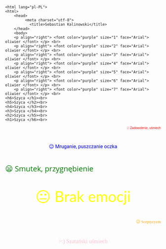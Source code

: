 <!DOCTYPE html>
    <html lang="pl-PL">
    <html>
        <head>
             <meta charset="utf-8">
               <title>Sebastian Kalinowski</title>
        </head>
        <body>
        <p align="right"> <font color="purple" size="1" face="Arial"> oliwier </font> </p> <br>
        <p align="right"> <font color="purple" size="2" face="Arial"> oliwier </font> </p> <br>
        <p align="right"> <font color="purple" size="3" face="Arial"> oliwier </font> </p> <br>
        <p align="right"> <font color="purple" size="4" face="Arial"> oliwier </font> </p> <br>
        <p align="right"> <font color="purple" size="5" face="Arial"> oliwier </font> </p> <br>
        <p align="right"> <font color="purple" size="6" face="Arial"> oliwier </font> </p> <br>
        <p align="right"> <font color="purple" size="7" face="Arial"> oliwier </font> </p> <br>
    <h6>Szyca </h1><br>
    <h5>Szyca </h2><br>
    <h4>Szyca </h3><br>
    <h3>Szyca </h4><br>
    <h2>Szyca </h5><br>
    <h1>Szyca </h6><br>
<p align="right"> <font color="red" size="1" face="Arial"> 🙂 Zadowolenie, uśmiech </font> </p> <br>
<p align="center"> <font color="blue" size="3" face="Roboto"> 😉 Mruganie, puszczanie oczka </font> </p> <br>
<p align="left"> <font color="green" size="5" face="Open Sans"> 😦 Smutek, przygnębienie </font> </p> <br>
<p align="center"> <font color="yellow" size="7" face="Lato"> 😐 Brak emocji </font> </p> <br>
<p align="right"> <font color="orange" size="2" face="Verdana"> 😕 Sceptycyzm </font> </p> <br>
<p align="center"> <font color="pink" size="4" face="Georgia"> >:) Szatański uśmiech </font> </p> <br>
         </body>
    </html>
